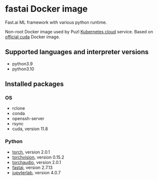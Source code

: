 # fastai Docker image

Fast.ai ML framework with various python runtime.

Non-root Docker image used by Puzl [Kubernetes cloud](https://puzl.cloud) service. Based on [official cuda](https://hub.docker.com/r/nvidia/cuda) Docker image.
## Supported languages and interpreter versions
- python3.9
- python3.10

## Installed packages
### OS
- rclone
- conda
- openssh-server
- rsync
- cuda, version 11.8

### Python
- [torch](https://pypi.org/project/torch/), version 2.0.1
- [torchvision](https://pypi.org/project/torchvision/), version 0.15.2
- [torchaudio](https://pypi.org/project/torchaudio/), version 2.0.1
- [fastai](https://pypi.org/project/fastai/), version 2.7.13
- [jupyterlab](https://pypi.org/project/jupyterlab/), version 4.0.7


